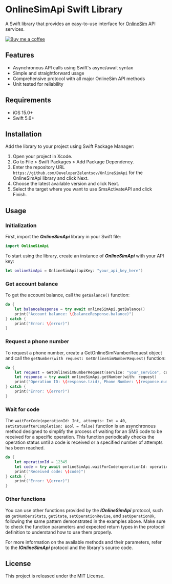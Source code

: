 # OnlineSimApi Swift Library #

A Swift library that provides an easy-to-use interface for [OnlineSim](https://onlinesim.io/?ref=2541522) API services.

[![Buy me a coffee](https://www.buymeacoffee.com/assets/img/custom_images/orange_img.png)](https://www.buymeacoffee.com/zelentsov)

## Features ##

* Asynchronous API calls using Swift's async/await syntax
* Simple and straightforward usage
* Comprehensive protocol with all major OnlineSim API methods
* Unit tested for reliability

## Requirements ##

* iOS 15.0+
* Swift 5.6+

## Installation ##

Add the library to your project using Swift Package Manager:

1. Open your project in Xcode.
2. Go to File > Swift Packages > Add Package Dependency.
3. Enter the repository URL `https://github.com/DeveloperZelentsov/OnlineSimApi` for the OnlineSimApi library and click Next.
4. Choose the latest available version and click Next.
5. Select the target where you want to use SmsActivateAPI and click Finish.

## Usage ##

### Initialization ###

First, import the **_OnlineSimApi_** library in your Swift file:

```swift
import OnlineSimApi
```

To start using the library, create an instance of **_OnlineSimApi_** with your API key:

```swift
let onlineSimApi = OnlineSimApi(apiKey: "your_api_key_here")
```

### Get account balance ###

To get the account balance, call the `getBalance()` function:

```swift
do {
    let balanceResponse = try await onlineSimApi.getBalance()
    print("Account balance: \(balanceResponse.balance)")
} catch {
    print("Error: \(error)")
}
```

### Request a phone number ###

To request a phone number, create a GetOnlineSimNumberRequest object and call the `getNumber(with request: GetOnlineSimNumberRequest)` function:

```swift
do {
    let request = GetOnlineSimNumberRequest(service: "your_service", country: 7)
    let response = try await onlineSimApi.getNumber(with: request)
    print("Operation ID: \(response.tzid), Phone Number: \(response.number)")
} catch {
    print("Error: \(error)")
}
```

### Wait for code ###

The `waitForCode(operationId: Int, attempts: Int = 40, setStatusAfterCompletion: Bool = false)` function is an asynchronous method designed to simplify the process of waiting for an SMS code to be received for a specific operation. This function periodically checks the operation status until a code is received or a specified number of attempts has been reached.

```swift
do {
    let operationId = 12345
    let code = try await onlineSimApi.waitForCode(operationId: operationId)
    print("Received code: \(code)")
} catch {
    print("Error: \(error)")
}
```

### Other functions ###

You can use other functions provided by the **_IOnlineSimApi_** protocol, such as `getNumbersStats`, `getState`, `setOperationRevise`, and `setOperationOk`, following the same pattern demonstrated in the examples above. Make sure to check the function parameters and expected return types in the protocol definition to understand how to use them properly.

For more information on the available methods and their parameters, refer to the **_IOnlineSimApi_** protocol and the library's source code.

## License ##

This project is released under the MIT License.
